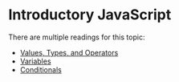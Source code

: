 # Introductory JavaScript

There are multiple readings for this topic:

- [Values, Types, and Operators](./reading/values-types-operators.md)
- [Variables](./reading/variables.md)
- [Conditionals](./reading/conditionals.md)
